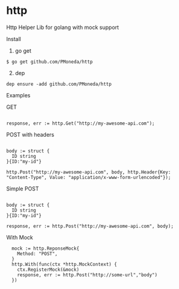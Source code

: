 # http
Http Helper Lib for golang with mock support


Install 
1) go get
```shell
$ go get github.com/PMoneda/http
```
2) dep
```shell
dep ensure -add github.com/PMoneda/http
```

Examples

GET

```golang

response, err := http.Get("http://my-awesome-api.com");

```

POST with headers

```golang

body := struct {
  ID string
}{ID:"my-id"}

http.Post("http://my-awesome-api.com", body, http.Header{Key: "Content-Type", Value: "application/x-www-form-urlencoded"});

```
Simple POST
```golang

body := struct {
  ID string
}{ID:"my-id"}

response, err := http.Post("http://my-awesome-api.com", body);

```

With Mock
```golang
  mock := http.ReponseMock{
    Method: "POST",
  }
  http.With(func(ctx *http.MockContext) {
    ctx.RegisterMock(&mock)
    response, err := http.Post("http://some-url","body")
  })
```

